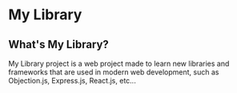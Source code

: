 # My Library

## What's My Library?
My Library project is a web project made to learn new libraries and frameworks that are used in modern web development, such as Objection.js, Express.js, React.js, etc...
